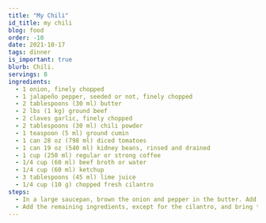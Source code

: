 ```yaml
---
title: "My Chili"
id_title: my chili
blog: food
order: -10
date: 2021-10-17
tags: dinner
is_important: true
blurb: Chili.
servings: 8
ingredients:
  - 1 onion, finely chopped
  - 1 jalapeño pepper, seeded or not, finely chopped
  - 2 tablespoons (30 ml) butter
  - 2 lbs (1 kg) ground beef
  - 2 cloves garlic, finely chopped
  - 2 tablespoons (30 ml) chili powder
  - 1 teaspoon (5 ml) ground cumin
  - 1 can 28 oz (798 ml) diced tomatoes
  - 1 can 19 oz (540 ml) kidney beans, rinsed and drained
  - 1 cup (250 ml) regular or strong coffee
  - 1/4 cup (60 ml) beef broth or water
  - 1/4 cup (60 ml) ketchup
  - 3 tablespoons (45 ml) lime juice
  - 1/4 cup (10 g) chopped fresh cilantro
steps:
  - In a large saucepan, brown the onion and pepper in the butter. Add the meat and brown thoroughly. Season with salt and pepper. Add the garlic and spices and cook for 2 minutes while stirring.
  - Add the remaining ingredients, except for the cilantro, and bring to a boil. Simmer half-covered for 45 minutes or until the chili thickens. Add the cilantro. Adjust the seasoning.
---
```

